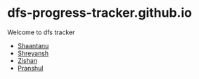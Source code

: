 # dfs-progress-tracker.github.io

Welcome to dfs tracker

- [Shaantanu](contributors/shaantanu/progress.md)
- [Shreyansh](contributors/shreyansh/progress.md)
- [Zishan](contributors/zishan/progress.md)
- [Pranshul](contributors/pranshul/progress.md)
